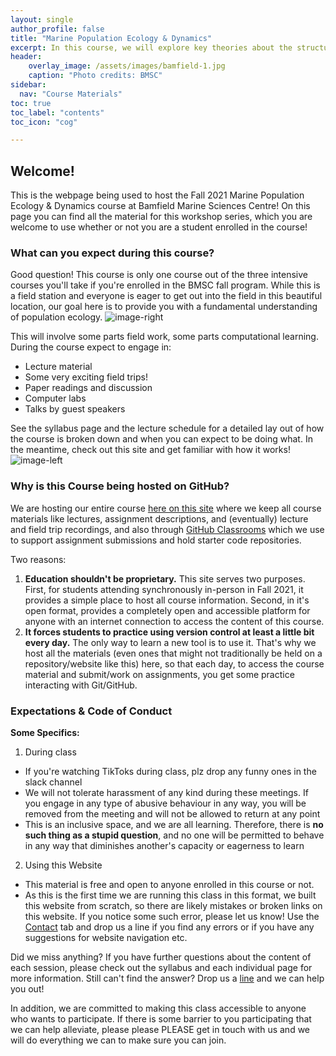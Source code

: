 ```yaml
---
layout: single
author_profile: false
title: "Marine Population Ecology & Dynamics"
excerpt: In this course, we will explore key theories about the structure and dynamics of populations, communities, and ecosystems in coastal marine environments.
header:
    overlay_image: /assets/images/bamfield-1.jpg
    caption: "Photo credits: BMSC"
sidebar:
  nav: "Course Materials"
toc: true
toc_label: "contents"
toc_icon: "cog"

---
```



## Welcome!
This is the webpage being used to host the Fall 2021 Marine Population Ecology & Dynamics course at Bamfield Marine Sciences Centre!
On this page you can find all the material for this workshop series, which you are welcome to use whether or not you are
a student enrolled in the course!

### What can you expect during this course? 

Good question! This course is only one course out of the three intensive courses you'll take if you're enrolled in the BMSC fall program. While this is a field station and everyone is eager to get out into the field in this beautiful location, our goal here is to provide you with a fundamental understanding of population ecology. 
![image-right](https://colebrookson.github.io/marine-pop-ecol/assets/images/bamfield-2.jpeg)

This will involve some parts field work, some parts computational learning. During the course expect to engage in: 
- Lecture material
- Some very exciting field trips!
- Paper readings and discussion
- Computer labs
- Talks by guest speakers

See the syllabus page and the lecture schedule for a detailed lay out of how the course is broken down and when you can expect to be doing what. In the meantime, check out this site and get familiar with how it works!![image-left](https://colebrookson.github.io/marine-pop-ecol/assets/images/project-matrix.png)


### Why is this Course being hosted on GitHub? 

We are hosting our entire course [here on this site](https://colebrookson.github.io/marine-pop-ecol/) where we keep all course materials like lectures, assignment descriptions, and (eventually) lecture and field trip recordings, and also through [GitHub Classrooms](https://classroom.github.com/classrooms/89663777-marine-population-ecology) which we use to support assignment submissions and hold starter code repositories. 

Two reasons: 

1. **Education shouldn't be proprietary.** This site serves two purposes. First, for students attending synchronously in-person in Fall 2021, it provides a simple place to host all course information. Second, in it's open format, provides a completely open and accessible platform for anyone with an internet connection to access the content of this course. 
2. **It forces students to practice using version control at least a little bit every day.** The only way to learn a new tool is to use it. That's why we host all the materials (even ones that might not traditionally be held on a repository/website like this) here, so that each day, to access the course material and submit/work on assignments, you get some practice interacting with Git/GitHub. 

### Expectations & Code of Conduct

**Some Specifics:**
1. During class
  - If you're watching TikToks during class, plz drop any funny ones in the slack channel
  - We will not tolerate harassment of any kind during these meetings. If you engage in any type of abusive behaviour in any way, you will be removed from the meeting and will not be allowed to return at any point
  - This is an inclusive space, and we are all learning. Therefore, there is **no such thing as a stupid question**, and no one will be permitted to behave in
  any way that diminishes another's capacity or eagerness to learn

2. Using this Website
  - This material is free and open to anyone enrolled in this course or not. 
  - As this is the first time we are running this class in this format, we built this website from scratch, so there are likely mistakes or broken links on this website. If you notice some such error, please let us know! Use the [Contact](/contact/) tab and drop us a line if you find any errors or if you have any suggestions for website navigation etc.


Did we miss anything? If you have further questions about the content of each session, please check out the syllabus and each individual page for more information. Still can't find the answer? Drop us a [line](/contact/) and we can help you out!

In addition, we are committed to making this class accessible to anyone who wants to participate. If there is some barrier to you participating that we can help alleviate, please please PLEASE get in touch with us and we will do everything we can to make sure you can join.
